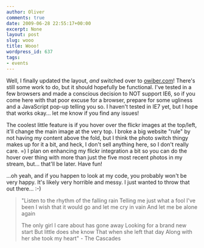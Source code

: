 ```yaml
---
author: Oliver
comments: true
date: 2009-06-28 22:55:17+00:00
excerpt: None
layout: post
slug: wooo
title: Wooo!
wordpress_id: 637
tags:
- events
---
```


Well, I finally updated the layout, <em>and</em> switched over to <a href="https://www.owiber.com">owiber.com</a>!  There's still some work to do, but it should hopefully be functional.  I've tested in a few browsers and made a conscious decision to NOT support IE6, so if you come here with that poor excuse for a browser, prepare for some ugliness and a JavaScript pop-up telling you so.  I haven't tested in IE7 yet, but I hope that works okay...  let me know if you find any issues!

The coolest little feature is if you hover over the flickr images at the top/left, it'll change the main image at the very top.  I broke a big website "rule" by not having my content above the fold, but I think the photo switch thingy makes up for it a bit, and heck, I don't sell anything here, so I don't really care. =)  I plan on enhancing my flickr integration a bit so you can do the hover over thing with more than just the five most recent photos in my stream, but... that'll be later.  Have fun!

...oh yeah, and if you happen to look at my code, you probably won't be very happy.  It's likely very horrible and messy.  I just wanted to throw that out there... :-)

<blockquote class="lyrics">"Listen to the rhythm of the falling rain
Telling me just what a fool I've been
I wish that it would go and let me cry in vain
And let me be alone again

The only girl I care about has gone away
Looking for a brand new start
But little does she know
That when she left that day
Along with her she took my heart" - The Cascades</blockquote>